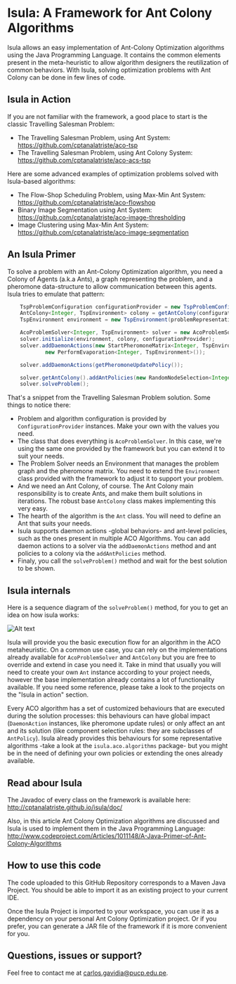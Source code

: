 # Isula: A Framework for Ant Colony Algorithms

Isula allows an easy implementation of Ant-Colony Optimization algorithms using the Java Programming Language. It contains the common elements present in the meta-heuristic to allow algorithm designers the reutilization of common behaviors. With Isula, solving optimization problems with Ant Colony can be done in few lines of code.

Isula in Action
---------------
If you are not familiar with the framework, a good place to start is the classic Travelling Salesman Problem:
* The Travelling Salesman Problem, using Ant System: https://github.com/cptanalatriste/aco-tsp
* The Travelling Salesman Problem, using Ant Colony System: https://github.com/cptanalatriste/aco-acs-tsp


Here are some advanced examples of optimization problems solved with Isula-based algorithms:
* The Flow-Shop Scheduling  Problem, using Max-Min Ant System: https://github.com/cptanalatriste/aco-flowshop
* Binary Image Segmentation using Ant System: https://github.com/cptanalatriste/aco-image-thresholding
* Image Clustering using Max-Min Ant System: https://github.com/cptanalatriste/aco-image-segmentation

An Isula Primer
---------------
To solve a problem with an Ant-Colony Optimization algorithm, you need a Colony of Agents (a.k.a Ants), a graph representing the problem, and a pheromone data-structure to allow communication between this agents. Isula tries to emulate that pattern:

```java
    TspProblemConfiguration configurationProvider = new TspProblemConfiguration(problemRepresentation);
    AntColony<Integer, TspEnvironment> colony = getAntColony(configurationProvider);
    TspEnvironment environment = new TspEnvironment(problemRepresentation);

    AcoProblemSolver<Integer, TspEnvironment> solver = new AcoProblemSolver<>();
    solver.initialize(environment, colony, configurationProvider);
    solver.addDaemonActions(new StartPheromoneMatrix<Integer, TspEnvironment>(),
            new PerformEvaporation<Integer, TspEnvironment>());

    solver.addDaemonActions(getPheromoneUpdatePolicy());

    solver.getAntColony().addAntPolicies(new RandomNodeSelection<Integer, TspEnvironment>());
    solver.solveProblem();
```
That's a snippet from the Travelling Salesman Problem solution. Some things to notice there:
* Problem and algorithm configuration is provided by `ConfigurationProvider` instances. Make your own with the values you need.
* The class that does everything is `AcoProblemSolver`. In this case, we're using the same one provided by the framework but you can extend it to suit your needs.
* The Problem Solver needs an Environment that manages the problem graph and the pheromone matrix. You need to extend the `Environment` class provided with the framework to adjust it to support your problem.
* And we need an Ant Colony, of course. The Ant Colony main responsibility is to create Ants, and make them built solutions in iterations. The robust base `AntColony` class makes implementing this very easy.
* The hearth of the algorithm is the `Ant` class. You will need to define an Ant that suits your needs.
* Isula supports daemon actions -global behaviors- and ant-level policies, such as the ones present in multiple ACO Algorithms. You can add daemon actions to a solver via the `addDaemonActions` method and ant policies to a colony via the `addAntPolicies` method.
* Finaly, you call the `solveProblem()` method and wait for the best solution to be shown.

Isula internals
------------------
Here is a sequence diagram of the `solveProblem()` method, for you to get an idea on how isula works:

![Alt text](https://github.com/cptanalatriste/isula/blob/master/resources/ACO_metaheuristic.png?raw=true "Title")

Isula will provide you the basic execution flow for an algorithm in the ACO metaheuristic. On a common use case, you can rely on the implementations already available for `AcoProblemSolver` and `AntColony` but you are free to override and extend in case you need it. Take in mind that usually you will need to create your own `Ant` instance according to your project needs, however the base implementation already contains a lot of functionality available. If you need some reference, please take a look to the projects on the "Isula in action" section.

Every ACO algorithm has a set of customized behaviours that are executed during the solution processes: this behaviours can have global impact (`DaemonAction` instances, like pheromone update rules) or only affect an ant and its solution (like component selection rules: they are subclasses of `AntPolicy`). Isula already provides this behaviours for some representative algorithms -take a look at the `isula.aco.algorithms` package- but you might be in the need of defining your own policies or extending the ones already available.

Read abour Isula
---------------
The Javadoc of every class on the framework is available here: http://cptanalatriste.github.io/isula/doc/

Also, in this article Ant Colony Optimization algorithms are discussed and Isula is used to implement them in the Java Programming Language: http://www.codeproject.com/Articles/1011148/A-Java-Primer-of-Ant-Colony-Algorithms

How to use this code
--------------------
The code uploaded to this GitHub Repository corresponds to a Maven Java Project. You should be able to import it as an existing project to your current IDE.

Once the Isula Project is imported to your workspace, you can use it as a dependency on your personal Ant Colony Optimization project. Or if you prefer, you can generate a JAR file of the framework if it is more convenient for you.

Questions, issues or support?
----------------------------
Feel free to contact me at carlos.gavidia@pucp.edu.pe.
